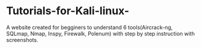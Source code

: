 # Tutorials-for-Kali-linux-

A website created for begginers to understand 6 tools(Aircrack-ng, SQLmap, Nmap, Inspy, Firewalk, Polenum) with step by step instruction with screenshots.
